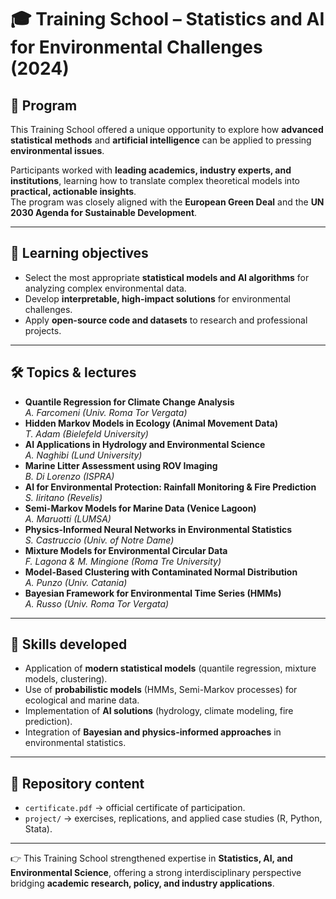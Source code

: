 # 🎓 Training School – Statistics and AI for Environmental Challenges (2024)

## 📍 Program
This Training School offered a unique opportunity to explore how **advanced statistical methods** and **artificial intelligence** can be applied to pressing **environmental issues**.  

Participants worked with **leading academics, industry experts, and institutions**, learning how to translate complex theoretical models into **practical, actionable insights**.  
The program was closely aligned with the **European Green Deal** and the **UN 2030 Agenda for Sustainable Development**.

---

## 🎯 Learning objectives
- Select the most appropriate **statistical models and AI algorithms** for analyzing complex environmental data.  
- Develop **interpretable, high-impact solutions** for environmental challenges.  
- Apply **open-source code and datasets** to research and professional projects.  

---

## 🛠️ Topics & lectures
- **Quantile Regression for Climate Change Analysis**  
  *A. Farcomeni (Univ. Roma Tor Vergata)*  
- **Hidden Markov Models in Ecology (Animal Movement Data)**  
  *T. Adam (Bielefeld University)*  
- **AI Applications in Hydrology and Environmental Science**  
  *A. Naghibi (Lund University)*  
- **Marine Litter Assessment using ROV Imaging**  
  *B. Di Lorenzo (ISPRA)*  
- **AI for Environmental Protection: Rainfall Monitoring & Fire Prediction**  
  *S. Iiritano (Revelis)*  
- **Semi-Markov Models for Marine Data (Venice Lagoon)**  
  *A. Maruotti (LUMSA)*  
- **Physics-Informed Neural Networks in Environmental Statistics**  
  *S. Castruccio (Univ. of Notre Dame)*  
- **Mixture Models for Environmental Circular Data**  
  *F. Lagona & M. Mingione (Roma Tre University)*  
- **Model-Based Clustering with Contaminated Normal Distribution**  
  *A. Punzo (Univ. Catania)*  
- **Bayesian Framework for Environmental Time Series (HMMs)**  
  *A. Russo (Univ. Roma Tor Vergata)*  

---

## 🚀 Skills developed
- Application of **modern statistical models** (quantile regression, mixture models, clustering).  
- Use of **probabilistic models** (HMMs, Semi-Markov processes) for ecological and marine data.  
- Implementation of **AI solutions** (hydrology, climate modeling, fire prediction).  
- Integration of **Bayesian and physics-informed approaches** in environmental statistics.  

---

## 📂 Repository content
- `certificate.pdf` → official certificate of participation.  
- `project/` → exercises, replications, and applied case studies (R, Python, Stata).  

---

👉 This Training School strengthened expertise in **Statistics, AI, and Environmental Science**, offering a strong interdisciplinary perspective bridging **academic research, policy, and industry applications**.

